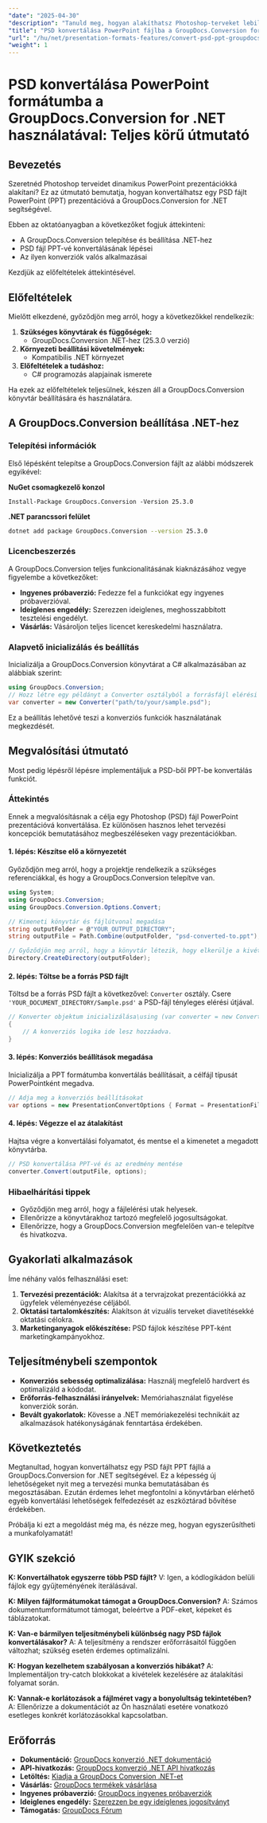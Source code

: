 ```yaml
---
"date": "2025-04-30"
"description": "Tanuld meg, hogyan alakíthatsz Photoshop-terveket lebilincselő PowerPoint-bemutatókká a GroupDocs.Conversion for .NET segítségével ebből az átfogó útmutatóból."
"title": "PSD konvertálása PowerPoint fájlba a GroupDocs.Conversion for .NET használatával – Teljes körű útmutató"
"url": "/hu/net/presentation-formats-features/convert-psd-ppt-groupdocs-conversion-net/"
"weight": 1
---
```


# PSD konvertálása PowerPoint formátumba a GroupDocs.Conversion for .NET használatával: Teljes körű útmutató

## Bevezetés

Szeretnéd Photoshop terveidet dinamikus PowerPoint prezentációkká alakítani? Ez az útmutató bemutatja, hogyan konvertálhatsz egy PSD fájlt PowerPoint (PPT) prezentációvá a GroupDocs.Conversion for .NET segítségével.

Ebben az oktatóanyagban a következőket fogjuk áttekinteni:
- A GroupDocs.Conversion telepítése és beállítása .NET-hez
- PSD fájl PPT-vé konvertálásának lépései
- Az ilyen konverziók valós alkalmazásai

Kezdjük az előfeltételek áttekintésével.

## Előfeltételek

Mielőtt elkezdené, győződjön meg arról, hogy a következőkkel rendelkezik:
1. **Szükséges könyvtárak és függőségek:**
   - GroupDocs.Conversion .NET-hez (25.3.0 verzió)
2. **Környezeti beállítási követelmények:**
   - Kompatibilis .NET környezet
3. **Előfeltételek a tudáshoz:**
   - C# programozás alapjainak ismerete

Ha ezek az előfeltételek teljesülnek, készen áll a GroupDocs.Conversion könyvtár beállítására és használatára.

## A GroupDocs.Conversion beállítása .NET-hez

### Telepítési információk

Első lépésként telepítse a GroupDocs.Conversion fájlt az alábbi módszerek egyikével:

**NuGet csomagkezelő konzol**
```shell
Install-Package GroupDocs.Conversion -Version 25.3.0
```

**\.NET parancssori felület**
```bash
dotnet add package GroupDocs.Conversion --version 25.3.0
```

### Licencbeszerzés

A GroupDocs.Conversion teljes funkcionalitásának kiaknázásához vegye figyelembe a következőket:
- **Ingyenes próbaverzió:** Fedezze fel a funkciókat egy ingyenes próbaverzióval.
- **Ideiglenes engedély:** Szerezzen ideiglenes, meghosszabbított tesztelési engedélyt.
- **Vásárlás:** Vásároljon teljes licencet kereskedelmi használatra.

### Alapvető inicializálás és beállítás

Inicializálja a GroupDocs.Conversion könyvtárat a C# alkalmazásában az alábbiak szerint:

```csharp
using GroupDocs.Conversion;
// Hozz létre egy példányt a Converter osztályból a forrásfájl elérési útjának megadásával.
var converter = new Converter("path/to/your/sample.psd");
```

Ez a beállítás lehetővé teszi a konverziós funkciók használatának megkezdését.

## Megvalósítási útmutató

Most pedig lépésről lépésre implementáljuk a PSD-ből PPT-be konvertálás funkciót.

### Áttekintés

Ennek a megvalósításnak a célja egy Photoshop (PSD) fájl PowerPoint prezentációvá konvertálása. Ez különösen hasznos lehet tervezési koncepciók bemutatásához megbeszéléseken vagy prezentációkban.

#### 1. lépés: Készítse elő a környezetét

Győződjön meg arról, hogy a projektje rendelkezik a szükséges referenciákkal, és hogy a GroupDocs.Conversion telepítve van.

```csharp
using System;
using GroupDocs.Conversion;
using GroupDocs.Conversion.Options.Convert;

// Kimeneti könyvtár és fájlútvonal megadása
string outputFolder = @"YOUR_OUTPUT_DIRECTORY";
string outputFile = Path.Combine(outputFolder, "psd-converted-to.ppt");

// Győződjön meg arról, hogy a könyvtár létezik, hogy elkerülje a kivételeket a fájl létrehozásakor.
Directory.CreateDirectory(outputFolder);
```

#### 2. lépés: Töltse be a forrás PSD fájlt

Töltsd be a forrás PSD fájlt a következővel: `Converter` osztály. Csere `'YOUR_DOCUMENT_DIRECTORY/Sample.psd'` a PSD-fájl tényleges elérési útjával.

```csharp
// Konverter objektum inicializálása\using (var converter = new Converter("A_DOKUMENTUM_KÖNYVTÁRA/Minta.psd"))
{
    // A konverziós logika ide lesz hozzáadva.
}
```

#### 3. lépés: Konverziós beállítások megadása

Inicializálja a PPT formátumba konvertálás beállításait, a célfájl típusát PowerPointként megadva.

```csharp
// Adja meg a konverziós beállításokat
var options = new PresentationConvertOptions { Format = PresentationFileType.Ppt };
```

#### 4. lépés: Végezze el az átalakítást

Hajtsa végre a konvertálási folyamatot, és mentse el a kimenetet a megadott könyvtárba.

```csharp
// PSD konvertálása PPT-vé és az eredmény mentése
converter.Convert(outputFile, options);
```

### Hibaelhárítási tippek

- Győződjön meg arról, hogy a fájlelérési utak helyesek.
- Ellenőrizze a könyvtárakhoz tartozó megfelelő jogosultságokat.
- Ellenőrizze, hogy a GroupDocs.Conversion megfelelően van-e telepítve és hivatkozva.

## Gyakorlati alkalmazások

Íme néhány valós felhasználási eset:
1. **Tervezési prezentációk:** Alakítsa át a tervrajzokat prezentációkká az ügyfelek véleményezése céljából.
2. **Oktatási tartalomkészítés:** Alakítson át vizuális terveket diavetítésekké oktatási célokra.
3. **Marketinganyagok előkészítése:** PSD fájlok készítése PPT-ként marketingkampányokhoz.

## Teljesítménybeli szempontok

- **Konverziós sebesség optimalizálása:** Használj megfelelő hardvert és optimalizáld a kódodat.
- **Erőforrás-felhasználási irányelvek:** Memóriahasználat figyelése konverziók során.
- **Bevált gyakorlatok:** Kövesse a .NET memóriakezelési technikáit az alkalmazások hatékonyságának fenntartása érdekében.

## Következtetés

Megtanultad, hogyan konvertálhatsz egy PSD fájlt PPT fájllá a GroupDocs.Conversion for .NET segítségével. Ez a képesség új lehetőségeket nyit meg a tervezési munka bemutatásában és megosztásában. Ezután érdemes lehet megfontolni a könyvtárban elérhető egyéb konvertálási lehetőségek felfedezését az eszköztárad bővítése érdekében.

Próbálja ki ezt a megoldást még ma, és nézze meg, hogyan egyszerűsítheti a munkafolyamatát!

## GYIK szekció

**K: Konvertálhatok egyszerre több PSD fájlt?**
V: Igen, a kódlogikádon belüli fájlok egy gyűjteményének iterálásával.

**K: Milyen fájlformátumokat támogat a GroupDocs.Conversion?**
A: Számos dokumentumformátumot támogat, beleértve a PDF-eket, képeket és táblázatokat.

**K: Van-e bármilyen teljesítménybeli különbség nagy PSD fájlok konvertálásakor?**
A: A teljesítmény a rendszer erőforrásaitól függően változhat; szükség esetén érdemes optimalizálni.

**K: Hogyan kezelhetem szabályosan a konverziós hibákat?**
A: Implementáljon try-catch blokkokat a kivételek kezelésére az átalakítási folyamat során.

**K: Vannak-e korlátozások a fájlméret vagy a bonyolultság tekintetében?**
A: Ellenőrizze a dokumentációt az Ön használati esetére vonatkozó esetleges konkrét korlátozásokkal kapcsolatban.

## Erőforrás

- **Dokumentáció:** [GroupDocs konverzió .NET dokumentáció](https://docs.groupdocs.com/conversion/net/)
- **API-hivatkozás:** [GroupDocs konverzió .NET API hivatkozás](https://reference.groupdocs.com/conversion/net/)
- **Letöltés:** [Kiadja a GroupDocs Conversion .NET-et](https://releases.groupdocs.com/conversion/net/)
- **Vásárlás:** [GroupDocs termékek vásárlása](https://purchase.groupdocs.com/buy)
- **Ingyenes próbaverzió:** [GroupDocs ingyenes próbaverziók](https://releases.groupdocs.com/conversion/net/)
- **Ideiglenes engedély:** [Szerezzen be egy ideiglenes jogosítványt](https://purchase.groupdocs.com/temporary-license/)
- **Támogatás:** [GroupDocs Fórum](https://forum.groupdocs.com/c/conversion/10)